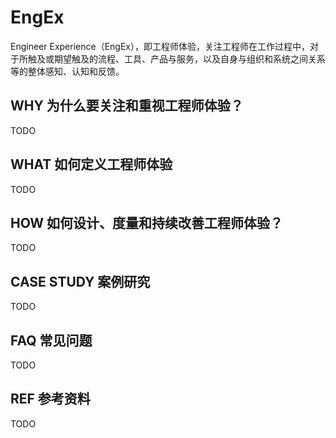 # EngEx 
Engineer Experience（EngEx），即工程师体验，关注工程师在工作过程中，对于所触及或期望触及的流程、工具、产品与服务，以及自身与组织和系统之间关系等的整体感知、认知和反馈。

## WHY 为什么要关注和重视工程师体验？
TODO

## WHAT 如何定义工程师体验
TODO

## HOW 如何设计、度量和持续改善工程师体验？
TODO


## CASE STUDY 案例研究 
TODO


## FAQ 常见问题
TODO


## REF 参考资料
TODO
